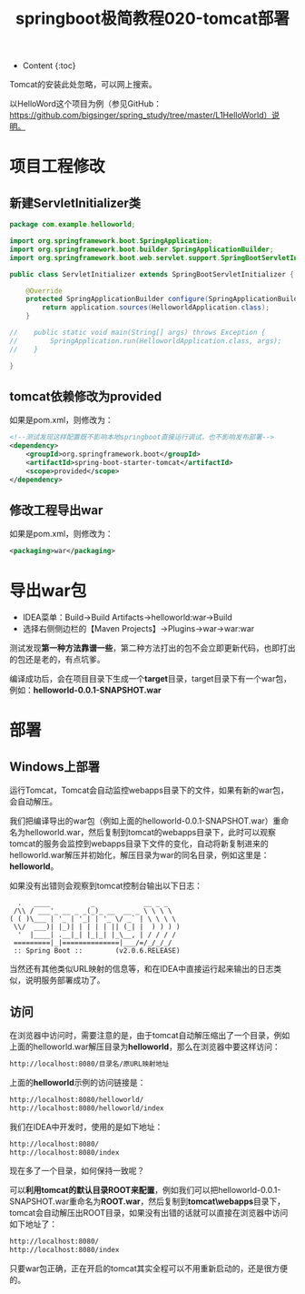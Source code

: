 ﻿---
layout:		post
category:	"springboot"
title:		"springboot极简教程020-tomcat部署"
tags:		[]
---
- Content
{:toc}

Tomcat的安装此处忽略，可以网上搜索。

以HelloWord这个项目为例（参见GitHub：https://github.com/bigsinger/spring_study/tree/master/L1HelloWorld）说明。

# 项目工程修改
## 新建ServletInitializer类
```java
package com.example.helloworld;

import org.springframework.boot.SpringApplication;
import org.springframework.boot.builder.SpringApplicationBuilder;
import org.springframework.boot.web.servlet.support.SpringBootServletInitializer;

public class ServletInitializer extends SpringBootServletInitializer {

    @Override
    protected SpringApplicationBuilder configure(SpringApplicationBuilder application) {
        return application.sources(HelloworldApplication.class);
    }

//    public static void main(String[] args) throws Exception {
//        SpringApplication.run(HelloworldApplication.class, args);
//    }

}
```

## tomcat依赖修改为provided
如果是pom.xml，则修改为：
```xml
<!--测试发现这样配置既不影响本地springboot直接运行调试，也不影响发布部署-->
<dependency>
    <groupId>org.springframework.boot</groupId>
    <artifactId>spring-boot-starter-tomcat</artifactId>
    <scope>provided</scope>
</dependency>
```

## 修改工程导出war
如果是pom.xml，则修改为：
```xml
<packaging>war</packaging>
```

# 导出war包
- IDEA菜单：Build->Build Artifacts->helloworld:war->Build
- 选择右侧侧边栏的【Maven Projects】->Plugins->war->war:war

测试发现**第一种方法靠谱一些**，第二种方法打出的包不会立即更新代码，也即打出的包还是老的，有点坑爹。

编译成功后，会在项目目录下生成一个**target**目录，target目录下有一个war包，例如：**helloworld-0.0.1-SNAPSHOT.war**

# 部署
## Windows上部署
运行Tomcat，Tomcat会自动监控webapps目录下的文件，如果有新的war包，会自动解压。

我们把编译导出的war包（例如上面的helloworld-0.0.1-SNAPSHOT.war）重命名为helloworld.war，然后复制到tomcat的webapps目录下，此时可以观察tomcat的服务会监控到webapps目录下文件的变化，自动将新复制进来的helloworld.war解压并初始化，解压目录为war的同名目录，例如这里是：**helloworld**。

如果没有出错则会观察到tomcat控制台输出以下日志：
```
  .   ____          _            __ _ _
 /\\ / ___'_ __ _ _(_)_ __  __ _ \ \ \ \
( ( )\___ | '_ | '_| | '_ \/ _` | \ \ \ \
 \\/  ___)| |_)| | | | | || (_| |  ) ) ) )
  '  |____| .__|_| |_|_| |_\__, | / / / /
 =========|_|==============|___/=/_/_/_/
 :: Spring Boot ::        (v2.0.6.RELEASE)
```
当然还有其他类似URL映射的信息等，和在IDEA中直接运行起来输出的日志类似，说明服务部署成功了。

## 访问
在浏览器中访问时，需要注意的是，由于tomcat自动解压缩出了一个目录，例如上面的helloworld.war解压目录为**helloworld**，那么在浏览器中要这样访问：
```xml
http://localhost:8080/目录名/原URL映射地址
```
上面的**helloworld**示例的访问链接是：
```xml
http://localhost:8080/helloworld/
http://localhost:8080/helloworld/index
```

我们在IDEA中开发时，使用的是如下地址：
```xml
http://localhost:8080/
http://localhost:8080/index
```
现在多了一个目录，如何保持一致呢？

可以**利用tomcat的默认目录ROOT来配置**，例如我们可以把helloworld-0.0.1-SNAPSHOT.war重命名为**ROOT.war**，然后复制到**tomcat\webapps**目录下，tomcat会自动解压出ROOT目录，如果没有出错的话就可以直接在浏览器中访问如下地址了：
```xml
http://localhost:8080/
http://localhost:8080/index
```

只要war包正确，正在开启的tomcat其实全程可以不用重新启动的，还是很方便的。

